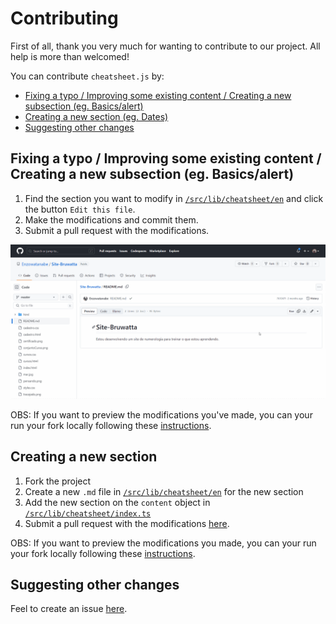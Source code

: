 # Contributing

First of all, thank you very much for wanting to contribute to our project. All help is more than welcomed!

You can contribute `cheatsheet.js` by:

- [Fixing a typo / Improving some existing content / Creating a new subsection (eg. Basics/alert)](#fixes)
- [Creating a new section (eg. Dates)](#section)
- [Suggesting other changes](#other-changes)

## <a name="#fixes"></a> Fixing a typo / Improving some existing content / Creating a new subsection (eg. Basics/alert)

1. Find the section you want to modify in [`/src/lib/cheatsheet/en`](/src/lib/cheatsheet/en) and click the button `Edit this file`.
2. Make the modifications and commit them.
3. Submit a pull request with the modifications.

![Commiting a pull request](/static/pull-request-github.gif)

OBS: If you want to preview the modifications you've made, you can your run your fork locally following these [instructions](https://github.com/mymatsubara/cheatsheet-js#how-to-run-the-project-locally).

## <a name="#section"> Creating a new section

1. Fork the project
2. Create a new `.md` file in [`/src/lib/cheatsheet/en`](/src/lib/cheatsheet/en) for the new section
3. Add the new section on the `content` object in [`/src/lib/cheatsheet/index.ts`](/src/lib/cheatsheet/index.ts)
4. Submit a pull request with the modifications [here](https://github.com/mymatsubara/cheatsheet-js/pulls).

OBS: If you want to preview the modifications you made, you can your run your fork locally following these [instructions](https://github.com/mymatsubara/cheatsheet-js#how-to-run-the-project-locally).

## <a name="#other-changes"> Suggesting other changes

Feel to create an issue [here](https://github.com/mymatsubara/cheatsheet-js/issues/new/).
